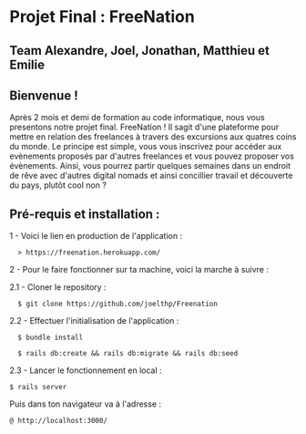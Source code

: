 # Projet Final : FreeNation 

## Team Alexandre, Joel, Jonathan, Matthieu et Emilie

## Bienvenue !

Après 2 mois et demi de formation au code informatique, nous vous presentons notre projet final. FreeNation ! Il sagit d'une plateforme pour mettre en relation des freelances à travers des excursions aux quatres coins du monde. Le principe est simple, vous vous inscrivez pour accéder aux evènements proposés par d'autres freelances et vous pouvez proposer vos évènements. Ainsi, vous pourrez partir quelques semaines dans un endroit de rêve avec d'autres digital nomads et ainsi concillier travail et découverte du pays, plutôt cool non ? 

## Pré-requis et installation :

1 - Voici le lien en production de l'application :
```
  > https://freenation.herokuapp.com/
```

2 - Pour le faire fonctionner sur ta machine, voici la marche à suivre :

  2.1 - Cloner le repository :
```
  $ git clone https://github.com/joelthp/Freenation
```

  2.2 - Effectuer l'initialisation de l'application :
```
  $ bundle install

  $ rails db:create && rails db:migrate && rails db:seed
```


  2.3 - Lancer le fonctionnement en local :
  ```
  $ rails server
  
```
Puis dans ton navigateur va à l'adresse :
```
@ http://localhost:3000/

```




